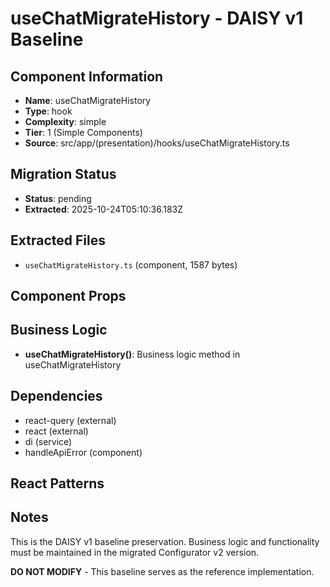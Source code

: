 # useChatMigrateHistory - DAISY v1 Baseline

## Component Information

- **Name**: useChatMigrateHistory
- **Type**: hook
- **Complexity**: simple
- **Tier**: 1 (Simple Components)
- **Source**: src/app/(presentation)/hooks/useChatMigrateHistory.ts

## Migration Status

- **Status**: pending
- **Extracted**: 2025-10-24T05:10:36.183Z

## Extracted Files

- `useChatMigrateHistory.ts` (component, 1587 bytes)

## Component Props



## Business Logic

- **useChatMigrateHistory()**: Business logic method in useChatMigrateHistory

## Dependencies

- react-query (external)
- react (external)
- di (service)
- handleApiError (component)

## React Patterns



## Notes

This is the DAISY v1 baseline preservation. Business logic and functionality
must be maintained in the migrated Configurator v2 version.

**DO NOT MODIFY** - This baseline serves as the reference implementation.
